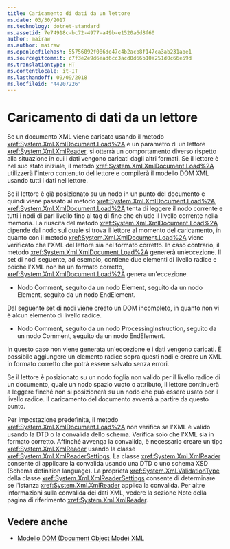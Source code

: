 ```yaml
---
title: Caricamento di dati da un lettore
ms.date: 03/30/2017
ms.technology: dotnet-standard
ms.assetid: 7e74918c-bc72-4977-a49b-e1520a6d8f60
author: mairaw
ms.author: mairaw
ms.openlocfilehash: 55756092f086de47c4b2acb8f147ca3ab231abe1
ms.sourcegitcommit: c7f3e2e9d6ead6cc3acd0d66b10a251d0c66e59d
ms.translationtype: HT
ms.contentlocale: it-IT
ms.lasthandoff: 09/09/2018
ms.locfileid: "44207226"
---
```

# <a name="load-data-from-a-reader"></a>Caricamento di dati da un lettore
Se un documento XML viene caricato usando il metodo <xref:System.Xml.XmlDocument.Load%2A> e un parametro di un lettore <xref:System.Xml.XmlReader>, si otterrà un comportamento diverso rispetto alla situazione in cui i dati vengono caricati dagli altri formati. Se il lettore è nel suo stato iniziale, il metodo <xref:System.Xml.XmlDocument.Load%2A> utilizzerà l'intero contenuto del lettore e compilerà il modello DOM XML usando tutti i dati nel lettore.  
  
 Se il lettore è già posizionato su un nodo in un punto del documento e quindi viene passato al metodo <xref:System.Xml.XmlDocument.Load%2A>, <xref:System.Xml.XmlDocument.Load%2A> tenta di leggere il nodo corrente e tutti i nodi di pari livello fino al tag di fine che chiude il livello corrente nella memoria. La riuscita del metodo <xref:System.Xml.XmlDocument.Load%2A> dipende dal nodo sul quale si trova il lettore al momento del caricamento, in quanto con il metodo <xref:System.Xml.XmlDocument.Load%2A> viene verificato che l'XML del lettore sia nel formato corretto. In caso contrario, il metodo <xref:System.Xml.XmlDocument.Load%2A> genererà un’eccezione. Il set di nodi seguente, ad esempio, contiene due elementi di livello radice e poiché l'XML non ha un formato corretto, <xref:System.Xml.XmlDocument.Load%2A> genera un'eccezione.  
  
-   Nodo Comment, seguito da un nodo Element, seguito da un nodo Element, seguito da un nodo EndElement.  
  
 Dal seguente set di nodi viene creato un DOM incompleto, in quanto non vi è alcun elemento di livello radice.  
  
-   Nodo Comment, seguito da un nodo ProcessingInstruction, seguito da un nodo Comment, seguito da un nodo EndElement.  
  
 In questo caso non viene generata un'eccezione e i dati vengono caricati. È possibile aggiungere un elemento radice sopra questi nodi e creare un XML in formato corretto che potrà essere salvato senza errori.  
  
 Se il lettore è posizionato su un nodo foglia non valido per il livello radice di un documento, quale un nodo spazio vuoto o attributo, il lettore continuerà a leggere finché non si posizionerà su un nodo che può essere usato per il livello radice. Il caricamento del documento avverrà a partire da questo punto.  
  
 Per impostazione predefinita, il metodo <xref:System.Xml.XmlDocument.Load%2A> non verifica se l'XML è valido usando la DTD o la convalida dello schema. Verifica solo che l'XML sia in formato corretto. Affinché avvenga la convalida, è necessario creare un tipo <xref:System.Xml.XmlReader> usando la classe <xref:System.Xml.XmlReaderSettings>. La classe <xref:System.Xml.XmlReader> consente di applicare la convalida usando una DTD o uno schema XSD (Schema definition language). La proprietà <xref:System.Xml.ValidationType> della classe <xref:System.Xml.XmlReaderSettings> consente di determinare se l'istanza <xref:System.Xml.XmlReader> applica la convalida. Per altre informazioni sulla convalida dei dati XML, vedere la sezione Note della pagina di riferimento <xref:System.Xml.XmlReader>.  
  
## <a name="see-also"></a>Vedere anche

- [Modello DOM (Document Object Mode) XML](../../../../docs/standard/data/xml/xml-document-object-model-dom.md)

